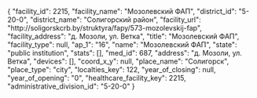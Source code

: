 {
    "facility_id": 2215,
    "facility_name": "Мозолевский ФАП",
    "district_id": "5-20-0",
    "district_name": "Солигорский район",
    "facility_url": "http:\/\/soligorskcrb.by\/struktyra\/fapy\/573-mozolevskij-fap",
    "facility_address": "д. Мозоли, ул. Ветка",
    "title": "Мозолевский ФАП",
    "facility_type": null,
    "ap_1": "16",
    "name": "Мозолевский ФАП",
    "state": "public institution",
    "stats": [],
    "med_id": 687,
    "address": "д. Мозоли, ул. Ветка",
    "devices": [],
    "coord_x_y": null,
    "place_name": "Солигорск",
    "place_type": "city",
    "localties_key": 122,
    "year_of_closing": null,
    "year_of_opening": "0",
    "healthcare_facility_key": 2215,
    "administrative_division_id": "5-20-0"
}
